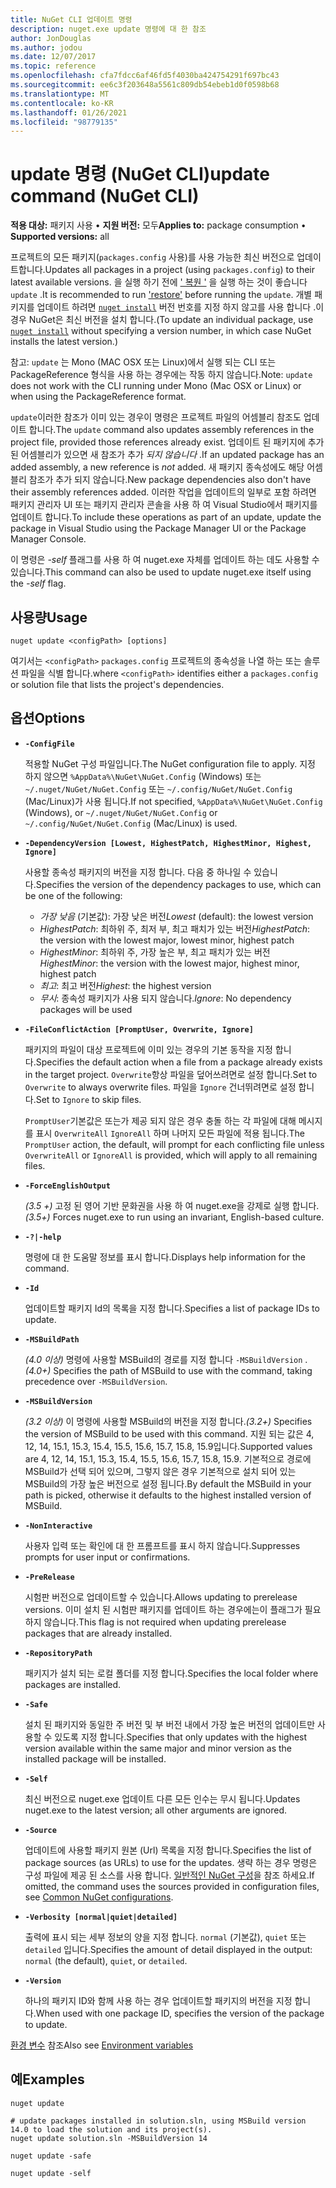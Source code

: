 ```yaml
---
title: NuGet CLI 업데이트 명령
description: nuget.exe update 명령에 대 한 참조
author: JonDouglas
ms.author: jodou
ms.date: 12/07/2017
ms.topic: reference
ms.openlocfilehash: cfa7fdcc6af46fd5f4030ba424754291f697bc43
ms.sourcegitcommit: ee6c3f203648a5561c809db54ebeb1d0f0598b68
ms.translationtype: MT
ms.contentlocale: ko-KR
ms.lasthandoff: 01/26/2021
ms.locfileid: "98779135"
---
```

# <a name="update-command-nuget-cli"></a><span data-ttu-id="14e15-103">update 명령 (NuGet CLI)</span><span class="sxs-lookup"><span data-stu-id="14e15-103">update command (NuGet CLI)</span></span>

<span data-ttu-id="14e15-104">**적용 대상:** 패키지 사용 &bullet; **지원 버전:** 모두</span><span class="sxs-lookup"><span data-stu-id="14e15-104">**Applies to:** package consumption &bullet; **Supported versions:** all</span></span>

<span data-ttu-id="14e15-105">프로젝트의 모든 패키지(`packages.config` 사용)를 사용 가능한 최신 버전으로 업데이트합니다.</span><span class="sxs-lookup"><span data-stu-id="14e15-105">Updates all packages in a project (using `packages.config`) to their latest available versions.</span></span> <span data-ttu-id="14e15-106">을 실행 하기 전에 [' 복원 '](cli-ref-restore.md) 을 실행 하는 것이 좋습니다 `update` .</span><span class="sxs-lookup"><span data-stu-id="14e15-106">It is recommended to run ['restore'](cli-ref-restore.md) before running the `update`.</span></span> <span data-ttu-id="14e15-107">개별 패키지를 업데이트 하려면 [`nuget install`](cli-ref-install.md) 버전 번호를 지정 하지 않고를 사용 합니다 .이 경우 NuGet은 최신 버전을 설치 합니다.</span><span class="sxs-lookup"><span data-stu-id="14e15-107">(To update an individual package, use [`nuget install`](cli-ref-install.md) without specifying a version number, in which case NuGet installs the latest version.)</span></span>

<span data-ttu-id="14e15-108">참고: `update` 는 Mono (MAC OSX 또는 Linux)에서 실행 되는 CLI 또는 PackageReference 형식을 사용 하는 경우에는 작동 하지 않습니다.</span><span class="sxs-lookup"><span data-stu-id="14e15-108">Note: `update` does not work with the CLI running under Mono (Mac OSX or Linux) or when using the PackageReference format.</span></span>

<span data-ttu-id="14e15-109">`update`이러한 참조가 이미 있는 경우이 명령은 프로젝트 파일의 어셈블리 참조도 업데이트 합니다.</span><span class="sxs-lookup"><span data-stu-id="14e15-109">The `update` command also updates assembly references in the project file, provided those references already exist.</span></span> <span data-ttu-id="14e15-110">업데이트 된 패키지에 추가 된 어셈블리가 있으면 새 참조가 추가 *되지 않습니다* .</span><span class="sxs-lookup"><span data-stu-id="14e15-110">If an updated package has an added assembly, a new reference is *not* added.</span></span> <span data-ttu-id="14e15-111">새 패키지 종속성에도 해당 어셈블리 참조가 추가 되지 않습니다.</span><span class="sxs-lookup"><span data-stu-id="14e15-111">New package dependencies also don't have their assembly references added.</span></span> <span data-ttu-id="14e15-112">이러한 작업을 업데이트의 일부로 포함 하려면 패키지 관리자 UI 또는 패키지 관리자 콘솔을 사용 하 여 Visual Studio에서 패키지를 업데이트 합니다.</span><span class="sxs-lookup"><span data-stu-id="14e15-112">To include these operations as part of an update, update the package in Visual Studio using the Package Manager UI or the Package Manager Console.</span></span>

<span data-ttu-id="14e15-113">이 명령은 *-self* 플래그를 사용 하 여 nuget.exe 자체를 업데이트 하는 데도 사용할 수 있습니다.</span><span class="sxs-lookup"><span data-stu-id="14e15-113">This command can also be used to update nuget.exe itself using the *-self* flag.</span></span>

## <a name="usage"></a><span data-ttu-id="14e15-114">사용량</span><span class="sxs-lookup"><span data-stu-id="14e15-114">Usage</span></span>

```cli
nuget update <configPath> [options]
```

<span data-ttu-id="14e15-115">여기서는 `<configPath>` `packages.config` 프로젝트의 종속성을 나열 하는 또는 솔루션 파일을 식별 합니다.</span><span class="sxs-lookup"><span data-stu-id="14e15-115">where `<configPath>` identifies either a `packages.config` or solution file that lists the project's dependencies.</span></span>

## <a name="options"></a><span data-ttu-id="14e15-116">옵션</span><span class="sxs-lookup"><span data-stu-id="14e15-116">Options</span></span>

- **`-ConfigFile`**

  <span data-ttu-id="14e15-117">적용할 NuGet 구성 파일입니다.</span><span class="sxs-lookup"><span data-stu-id="14e15-117">The NuGet configuration file to apply.</span></span> <span data-ttu-id="14e15-118">지정 하지 않으면 `%AppData%\NuGet\NuGet.Config` (Windows) 또는 `~/.nuget/NuGet/NuGet.Config` 또는 `~/.config/NuGet/NuGet.Config` (Mac/Linux)가 사용 됩니다.</span><span class="sxs-lookup"><span data-stu-id="14e15-118">If not specified, `%AppData%\NuGet\NuGet.Config` (Windows), or `~/.nuget/NuGet/NuGet.Config` or `~/.config/NuGet/NuGet.Config` (Mac/Linux) is used.</span></span>
  
- **`-DependencyVersion [Lowest, HighestPatch, HighestMinor, Highest, Ignore]`**

  <span data-ttu-id="14e15-119">사용할 종속성 패키지의 버전을 지정 합니다. 다음 중 하나일 수 있습니다.</span><span class="sxs-lookup"><span data-stu-id="14e15-119">Specifies the version of the dependency packages to use, which can be one of the following:</span></span><br/><ul><li><span data-ttu-id="14e15-120">*가장 낮음* (기본값): 가장 낮은 버전</span><span class="sxs-lookup"><span data-stu-id="14e15-120">*Lowest* (default): the lowest version</span></span></li><li><span data-ttu-id="14e15-121">*HighestPatch*: 최하위 주, 최저 부, 최고 패치가 있는 버전</span><span class="sxs-lookup"><span data-stu-id="14e15-121">*HighestPatch*: the version with the lowest major, lowest minor, highest patch</span></span></li><li><span data-ttu-id="14e15-122">*HighestMinor*: 최하위 주, 가장 높은 부, 최고 패치가 있는 버전</span><span class="sxs-lookup"><span data-stu-id="14e15-122">*HighestMinor*: the version with the lowest major, highest minor, highest patch</span></span></li><li><span data-ttu-id="14e15-123">*최고*: 최고 버전</span><span class="sxs-lookup"><span data-stu-id="14e15-123">*Highest*: the highest version</span></span></li><li><span data-ttu-id="14e15-124">*무시*: 종속성 패키지가 사용 되지 않습니다.</span><span class="sxs-lookup"><span data-stu-id="14e15-124">*Ignore*: No dependency packages will be used</span></span></li></ul>

- **`-FileConflictAction [PromptUser, Overwrite, Ignore]`**

  <span data-ttu-id="14e15-125">패키지의 파일이 대상 프로젝트에 이미 있는 경우의 기본 동작을 지정 합니다.</span><span class="sxs-lookup"><span data-stu-id="14e15-125">Specifies the default action when a file from a package already exists in the target project.</span></span> <span data-ttu-id="14e15-126">`Overwrite`항상 파일을 덮어쓰려면로 설정 합니다.</span><span class="sxs-lookup"><span data-stu-id="14e15-126">Set to `Overwrite` to always overwrite files.</span></span> <span data-ttu-id="14e15-127">파일을 `Ignore` 건너뛰려면로 설정 합니다.</span><span class="sxs-lookup"><span data-stu-id="14e15-127">Set to `Ignore` to skip files.</span></span>

  <span data-ttu-id="14e15-128">`PromptUser`기본값은 또는가 제공 되지 않은 경우 충돌 하는 각 파일에 대해 메시지를 표시 `OverwriteAll` `IgnoreAll` 하며 나머지 모든 파일에 적용 됩니다.</span><span class="sxs-lookup"><span data-stu-id="14e15-128">The `PromptUser` action, the default, will prompt for each conflicting file unless `OverwriteAll` or `IgnoreAll` is provided, which will apply to all remaining files.</span></span>

- **`-ForceEnglishOutput`**

  <span data-ttu-id="14e15-129">*(3.5 +)* 고정 된 영어 기반 문화권을 사용 하 여 nuget.exe을 강제로 실행 합니다.</span><span class="sxs-lookup"><span data-stu-id="14e15-129">*(3.5+)* Forces nuget.exe to run using an invariant, English-based culture.</span></span>

- **`-?|-help`**

  <span data-ttu-id="14e15-130">명령에 대 한 도움말 정보를 표시 합니다.</span><span class="sxs-lookup"><span data-stu-id="14e15-130">Displays help information for the command.</span></span>

- **`-Id`**

  <span data-ttu-id="14e15-131">업데이트할 패키지 Id의 목록을 지정 합니다.</span><span class="sxs-lookup"><span data-stu-id="14e15-131">Specifies a list of package IDs to update.</span></span>

- **`-MSBuildPath`**

  <span data-ttu-id="14e15-132">*(4.0 이상)* 명령에 사용할 MSBuild의 경로를 지정 합니다 `-MSBuildVersion` .</span><span class="sxs-lookup"><span data-stu-id="14e15-132">*(4.0+)* Specifies the path of MSBuild to use with the command, taking precedence over `-MSBuildVersion`.</span></span>

- **`-MSBuildVersion`**

  <span data-ttu-id="14e15-133">*(3.2 이상)* 이 명령에 사용할 MSBuild의 버전을 지정 합니다.</span><span class="sxs-lookup"><span data-stu-id="14e15-133">*(3.2+)* Specifies the version of MSBuild to be used with this command.</span></span> <span data-ttu-id="14e15-134">지원 되는 값은 4, 12, 14, 15.1, 15.3, 15.4, 15.5, 15.6, 15.7, 15.8, 15.9입니다.</span><span class="sxs-lookup"><span data-stu-id="14e15-134">Supported values are 4, 12, 14, 15.1, 15.3, 15.4, 15.5, 15.6, 15.7, 15.8, 15.9.</span></span> <span data-ttu-id="14e15-135">기본적으로 경로에 MSBuild가 선택 되어 있으며, 그렇지 않은 경우 기본적으로 설치 되어 있는 MSBuild의 가장 높은 버전으로 설정 됩니다.</span><span class="sxs-lookup"><span data-stu-id="14e15-135">By default the MSBuild in your path is picked, otherwise it defaults to the highest installed version of MSBuild.</span></span>

- **`-NonInteractive`**

  <span data-ttu-id="14e15-136">사용자 입력 또는 확인에 대 한 프롬프트를 표시 하지 않습니다.</span><span class="sxs-lookup"><span data-stu-id="14e15-136">Suppresses prompts for user input or confirmations.</span></span>

- **`-PreRelease`**

  <span data-ttu-id="14e15-137">시험판 버전으로 업데이트할 수 있습니다.</span><span class="sxs-lookup"><span data-stu-id="14e15-137">Allows updating to prerelease versions.</span></span> <span data-ttu-id="14e15-138">이미 설치 된 시험판 패키지를 업데이트 하는 경우에는이 플래그가 필요 하지 않습니다.</span><span class="sxs-lookup"><span data-stu-id="14e15-138">This flag is not required when updating prerelease packages that are already installed.</span></span>

- **`-RepositoryPath`**

  <span data-ttu-id="14e15-139">패키지가 설치 되는 로컬 폴더를 지정 합니다.</span><span class="sxs-lookup"><span data-stu-id="14e15-139">Specifies the local folder where packages are installed.</span></span>

- **`-Safe`**

  <span data-ttu-id="14e15-140">설치 된 패키지와 동일한 주 버전 및 부 버전 내에서 가장 높은 버전의 업데이트만 사용할 수 있도록 지정 합니다.</span><span class="sxs-lookup"><span data-stu-id="14e15-140">Specifies that only updates with the highest version available within the same major and minor version as the installed package will be installed.</span></span>

- **`-Self`**

  <span data-ttu-id="14e15-141">최신 버전으로 nuget.exe 업데이트 다른 모든 인수는 무시 됩니다.</span><span class="sxs-lookup"><span data-stu-id="14e15-141">Updates nuget.exe to the latest version; all other arguments are ignored.</span></span>

- **`-Source`**

  <span data-ttu-id="14e15-142">업데이트에 사용할 패키지 원본 (Url) 목록을 지정 합니다.</span><span class="sxs-lookup"><span data-stu-id="14e15-142">Specifies the list of package sources (as URLs) to use for the updates.</span></span> <span data-ttu-id="14e15-143">생략 하는 경우 명령은 구성 파일에 제공 된 소스를 사용 합니다. [일반적인 NuGet 구성](../../consume-packages/configuring-nuget-behavior.md)을 참조 하세요.</span><span class="sxs-lookup"><span data-stu-id="14e15-143">If omitted, the command uses the sources provided in configuration files, see [Common NuGet configurations](../../consume-packages/configuring-nuget-behavior.md).</span></span>

- **`-Verbosity [normal|quiet|detailed]`**

  <span data-ttu-id="14e15-144">출력에 표시 되는 세부 정보의 양을 지정 합니다. `normal` (기본값), `quiet` 또는 `detailed` 입니다.</span><span class="sxs-lookup"><span data-stu-id="14e15-144">Specifies the amount of detail displayed in the output: `normal` (the default), `quiet`, or `detailed`.</span></span>

- **`-Version`**

  <span data-ttu-id="14e15-145">하나의 패키지 ID와 함께 사용 하는 경우 업데이트할 패키지의 버전을 지정 합니다.</span><span class="sxs-lookup"><span data-stu-id="14e15-145">When used with one package ID, specifies the version of the package to update.</span></span>

<span data-ttu-id="14e15-146">[환경 변수](cli-ref-environment-variables.md) 참조</span><span class="sxs-lookup"><span data-stu-id="14e15-146">Also see [Environment variables](cli-ref-environment-variables.md)</span></span>

## <a name="examples"></a><span data-ttu-id="14e15-147">예</span><span class="sxs-lookup"><span data-stu-id="14e15-147">Examples</span></span>

```cli
nuget update

# update packages installed in solution.sln, using MSBuild version 14.0 to load the solution and its project(s).
nuget update solution.sln -MSBuildVersion 14

nuget update -safe

nuget update -self
```
